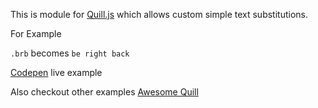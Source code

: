 This is module for [Quill.js](https://quilljs.com/) which allows custom  simple text substitutions.

For Example

`.brb` becomes `be right back` 

[Codepen](https://codepen.io/c4p/pen/poWYgGp?editors=1001) live example

Also checkout other examples [Awesome Quill](https://github.com/quilljs/awesome-quill)
